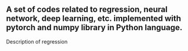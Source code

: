 ## A set of codes related to regression, neural network, deep learning, etc. implemented with pytorch and numpy library in Python language.

Description of regression

